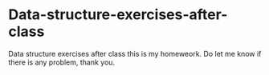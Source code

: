 # Data-structure-exercises-after-class
Data structure exercises after class
this is my homeweork.
Do let me know if there is any problem, thank you.
